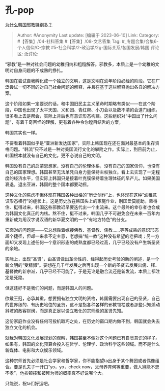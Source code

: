 # 孔-pop
[为什么韩国邪教特别多？](https://www.zhihu.com/question/52257294/answer/3067257766)

> Author: #Anonymity
> Last update: [编辑于 2023-06-10]
> Link:
> Category: #【答集】/04-社科答集 #【答集】/08-文艺答集
> Tag: #_专题合集/合集6-个人信仰/C-宗教 #5-社会科学/2-政治学/2g-国际关系/各国发展/韩国 
> 评论区:
> 泛讨论:

“邪教”是一种对社会问题的幼稚归纳和粗糙解答。邪教多，本质上是一个幼稚的文明对自身问题的不成熟的挣扎。

韩国在尝试自我孵化成一个独立的文明，这是文明在幼年阶段必经的阶段。它在广泛尝试一切不同的对自己社会问题的解释，并且在基于这些解释抛出各自的解决方案。

这个阶段如果一定要说的话，和中国旧民主主义革命时期略有类似——在这个阶段，中国也出现了太平天国、义和团、青红帮、小刀会以及数不清的会道门组织。很多看上去是帮会，实际上背后也有意识形态构建。这些组织对“中国出了什么问题”，有着千奇百怪的理解，更有着各种令你瞠目结舌的方案。

韩国其实也一样。

不要看着韩国似乎是“亚洲新发达国家”，实际上韩国现在还在面对最基本的生存资格问题。“韩流”只不过是一种对美国流行文化的攀附之作。实际上，到目前为止，韩国根本就没有自己的文化，更不必说自己的文明。

韩国没有自己的启蒙思想家，没有自己的伦理体系，没有自己的国家信仰，也没有自己的国家理想。韩国甚至无法单凭自身力量保持主权独立。看上去实现了一定程度的经济水平，但实际上韩国只是接着叶克膜保持着生理体征的早产儿。如果美国衰退，退出亚洲，韩国的整个国本都要动摇。

这种文化的焦虑不但体现在韩国各种出格的“历史创作“上，也体现在这种“幼稚意识形态横行”的症状上。这是历史放在韩国头上的家庭作业，别国爱莫能助。熬得住、挺得过来，韩国这些邪教迟早要迭代出一个主流来。这个最终的幸存者也会成为韩国文化真正的内核。熬不住，挺不过来，韩国几乎不可避免会在未来一百年内重新成为用汉字说汉语的新华夏文明的一个“有地方特色”的分支。

它面对的问题是——它总想靠着嫁接佛教、基督教、儒教……等等成熟的意识形态超个捷径，但却一来拿不定主意，老想搞“统一教”这种没有希望的老把戏；另一方面却又发现上述任何一个意识形态的成熟度都已经过高，几乎已经没有产生新圣贤的余地。

实际上，出现“圣贤”，由圣贤做出革命性的、经得起历史考验的新的阐述，是一个新文明的“受精卵”。要想在几千年发展之后再出现一个新的圣贤去发展出儒、释、基督教的新宗派，几乎已经不可能了。于是无论是融合流还是新发流，本质上都注定是死路。

但这还好不是我们的问题，而是韩国人的问题。

欲戴王冠，必承其重。想要拥有独立文明的资格，韩国需要出现自己的圣贤，自己的世界级的、有历史地位的圣贤，这不是指各种各样的邪教领袖或者那些只知煽动斜坡的政客财阀，而是真正足以设立教化的宗师级的圣贤先知。

这份家庭作业没有任何可投机取巧之处，在历史的窗口期内做不到，韩国就会失去独立文化的机会。

就我对韩国文化发展规划的观察，韩国甚至不像对这个问题已有自觉意识的样子。如果有，韩国的文化预算会投入在哲学、伦理学、政治科学这些领域。而不是什么新媒体、电影和大众娱乐领域。

这种宗师首先必须是社会学家和哲学家，你不能指望ta出身于某个舞团或者偶像组合。要是孔夫子一开口“yo，yo，check now，父母养育何等重要，做人岂能不忠不孝”，他挨顿揍和被拜为师的概率真不好说哪个大。

只能说，祝ta们好运吧。
